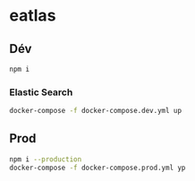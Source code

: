 # eatlas

## Dév

```sh
npm i
```

### Elastic Search

```sh
docker-compose -f docker-compose.dev.yml up
```

## Prod

```sh
npm i --production
docker-compose -f docker-compose.prod.yml yp
```
